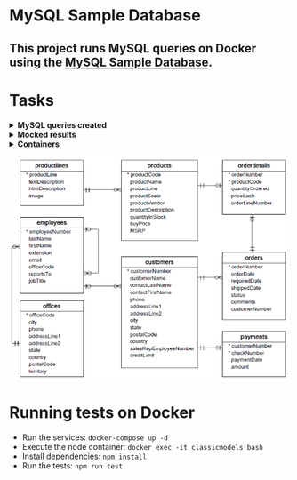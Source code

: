 # MySQL Sample Database

This project runs MySQL queries on Docker using the [MySQL Sample Database](https://www.mysqltutorial.org/mysql-sample-database.aspx).
---

# Tasks

<details>
  <summary><strong>MySQL queries created</strong></summary><br />

- Return all Employees who report to Anthony Bow, Sales Manager
- Find all Customers and their orders that were shipped in August 2003
- List only products with orders where products have been ordered by the price of 100$ to 150$
</details>

<details>
  <summary><strong>Mocked results</strong></summary><br />

The results were generated by the SQLTools extension and saved as JSON file on the tests/results folder.
</details>

<details>
  <summary><strong>Containers</strong></summary><br />

- classicmodels: runs node service
- db_container: runs database service
</details>

![ER Diagram for MySQL Sample Database](./tests/assets/MySQL-Sample-Database-Schema.png)


# Running tests on Docker

- Run the services: `docker-compose up -d`
- Execute the node container: `docker exec -it classicmodels bash`
- Install dependencies: `npm install`
- Run the tests: `npm run test`